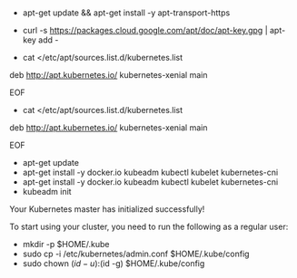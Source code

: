 #

- apt-get update && apt-get install -y apt-transport-https
- curl -s https://packages.cloud.google.com/apt/doc/apt-key.gpg | apt-key add -

- cat </etc/apt/sources.list.d/kubernetes.list

deb http://apt.kubernetes.io/ kubernetes-xenial main

EOF

- cat </etc/apt/sources.list.d/kubernetes.list

deb http://apt.kubernetes.io/ kubernetes-xenial main

EOF

- apt-get update
- apt-get install -y docker.io kubeadm kubectl kubelet kubernetes-cni
- apt-get install -y docker.io kubeadm kubectl kubelet kubernetes-cni
- kubeadm init                                          

Your Kubernetes master has initialized successfully!

To start using your cluster, you need to run the following as a regular user:

- mkdir -p $HOME/.kube
-  sudo cp -i /etc/kubernetes/admin.conf $HOME/.kube/config
-  sudo chown $(id -u):$(id -g) $HOME/.kube/config
